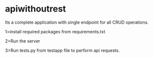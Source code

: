 # apiwithoutrest
Its a complete application with single endpoint for all CRUD operations.


1>install required packages from requirements.txt  


2>Run the server 


3>Run tests.py from testapp file to perform api requests.   
